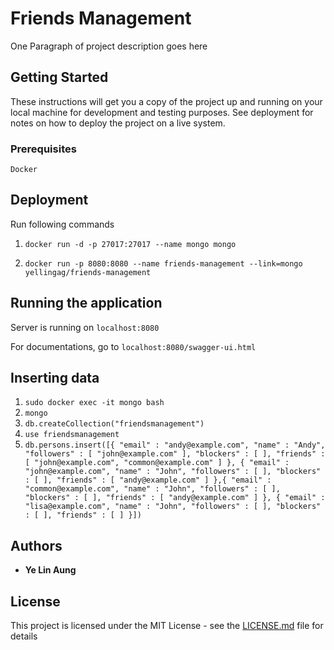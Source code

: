 # Friends Management

One Paragraph of project description goes here

## Getting Started

These instructions will get you a copy of the project up and running on your local machine for development and testing purposes. See deployment for notes on how to deploy the project on a live system.

### Prerequisites

```
Docker
```

## Deployment

Run following commands

1. `docker run -d -p 27017:27017 --name mongo mongo`

2. `docker run -p 8080:8080 --name friends-management --link=mongo  yellingag/friends-management`

## Running the application

Server is running on `localhost:8080`

For documentations, go to `localhost:8080/swagger-ui.html`

## Inserting data

1. `sudo docker exec -it mongo bash`
2. `mongo`
3. `db.createCollection("friendsmanagement")`
4. `use friendsmanagement`
3. `db.persons.insert([{ "email" : "andy@example.com", "name" : "Andy", "followers" : [ "john@example.com" ], "blockers" : [ ], "friends" : [ "john@example.com", "common@example.com" ] }, { "email" : "john@example.com", "name" : "John", "followers" : [ ], "blockers" : [ ], "friends" : [ "andy@example.com" ] },{ "email" : "common@example.com", "name" : "John", "followers" : [ ], "blockers" : [ ], "friends" : [ "andy@example.com" ] }, { "email" : "lisa@example.com", "name" : "John", "followers" : [ ], "blockers" : [ ], "friends" : [ ] }])`

## Authors

* **Ye Lin Aung**

## License

This project is licensed under the MIT License - see the [LICENSE.md](LICENSE.md) file for details

